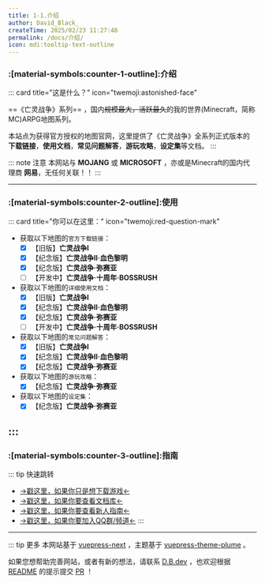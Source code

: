 ```yaml
---
title: 1-1.介绍
author: David_Black_
createTime: 2025/02/23 11:27:48
permalink: /docs/介绍/
icon: mdi:tooltip-text-outline
---
```

### :[material-symbols:counter-1-outline]:介绍
::: card title="这是什么？" icon="twemoji:astonished-face"

==《亡灵战争》系列== ，国内~~规模最大，活跃最久~~的我的世界(Minecraft，简称MC)ARPG地图系列。

本站点为获得官方授权的地图官网，这里提供了《亡灵战争》全系列正式版本的 **下载链接**，**使用文档**，**常见问题解答**，**游玩攻略**，**设定集**等文档。
:::

::: note 注意
本网站与 **MOJANG** 或 **MICROSOFT** ，亦或是Minecraft的国内代理商 **网易**，无任何关联！！
:::

---
### :[material-symbols:counter-2-outline]:使用
::: card title="你可以在这里：" icon="twemoji:red-question-mark"

- 获取以下地图的`官方下载链接`：
  - [x] 【旧版】**亡灵战争Ⅰ**
  - [x] 【纪念版】**亡灵战争Ⅱ·血色黎明**
  - [x] 【纪念版】**亡灵战争·弥赛亚**
  - [ ] 【开发中】**亡灵战争·十周年·BOSSRUSH**

- 获取以下地图的`详细使用文档`：
  - [x] 【旧版】**亡灵战争Ⅰ**
  - [x] 【纪念版】**亡灵战争Ⅱ·血色黎明**
  - [x] 【纪念版】**亡灵战争·弥赛亚**
  - [ ] 【开发中】**亡灵战争·十周年·BOSSRUSH**

- 获取以下地图的`常见问题解答`：
  - [x] 【旧版】**亡灵战争Ⅰ**
  - [x] 【纪念版】**亡灵战争Ⅱ·血色黎明**
  - [x] 【纪念版】**亡灵战争·弥赛亚**

- 获取以下地图的`游玩攻略`：
  - [x] 【纪念版】**亡灵战争·弥赛亚**

- 获取以下地图的`设定集`：
  - [x] 【纪念版】**亡灵战争·弥赛亚**

:::
---
### :[material-symbols:counter-3-outline]:指南
::: tip 快速跳转
- [->戳这里，如果你只是想下载游戏<-](/docs/下载/)
- [->戳这里，如果你要查看文档库<-]()
- [->戳这里，如果你要查看新人指南<-]()
- [->戳这里，如果你要加入QQ群/频道<-](/docs/交流群/)
:::



---

::: tip 更多
本网站基于 [vuepress-next](https://v2.vuepress.vuejs.org/) ，主题基于 [vuepress-theme-plume](https://github.com/pengzhanbo/vuepress-theme-plume) 。

如果您想帮助完善网站，或者有新的想法，请联系 [D.B.dev]() ，也欢迎根据 [README](/docs/README/) 的提示提交 [PR](https://github.com/DavidBlackCN/Docs-For-TUW-RE/pulls) ！
